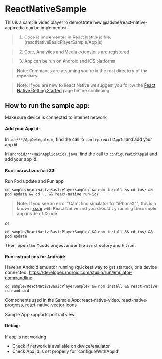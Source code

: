 # ReactNativeSample

This is a sample video player to demostrate how @adobe/react-native-acpmedia can be implemented.

> 1.  Code is implemented in React Native js file. (reactNativeBasicPlayerSample/App.js)

> 2.  Core, Analytics and Media extensions are registered

> 3.  App can be run on Android and iOS platforms

> Note: Commands are assuming you're in the root directory of the repository.

> Note: If you are new to React Native we suggest you follow the [React Native Getting Started](https://facebook.github.io/react-native/docs/getting-started.html) page before continuing.

## How to run the sample app:

Make sure device is connected to internet network

#### Add your App Id:

In `ios/**/AppDelegate.m`, find the call to `configureWithAppId` and add your app id.

In `android/**/MainApplication.java`, find the call to `configureWithAppId` and add your app id.

#### Run instructions for iOS:

Run Pod update and Run app

```
cd sample/ReactNativeBasicPlayerSample/ && npm install && cd ios/ && pod update && cd .. && react-native run-ios
```

> Note: If you see an error "Can't find simulator for "iPhoneX"", this is a known [issue](https://github.com/facebook/react-native/issues/23256) with React Native and you should try running the sample app inside of Xcode.

or

```
cd sample/ReactNativeBasicPlayerSample/ && npm install && cd ios/ && pod update
```

Then, open the Xcode project under the `ios` directory and hit run.

#### Run instructions for Android:

Have an Android emulator running (quickest way to get started), or a device connected. https://developer.android.com/studio/run/emulator-commandline

```
cd sample/ReactNativeBasicPlayerSample/ && npm install && react-native run-android
```

Components used in the Sample App: react-native-video, react-native-progress, react-native-vector-icons

Sample App supports portrait view.

#### Debug:

If app is not working

- Check if network is available on device/emulator
- Check App id is set properly for 'configureWithAppId'
